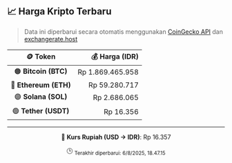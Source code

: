

<!-- HARGA_KRIPTO -->
## 📈 Harga Kripto Terbaru

> Data ini diperbarui secara otomatis menggunakan [CoinGecko API](https://www.coingecko.com/) dan [exchangerate.host](https://exchangerate.host/)

<div align="center">

| 🪙 Token | 💰 Harga (IDR) |
|:------:|---------------:|
| 🟠 **Bitcoin (BTC)**   | Rp 1.869.465.958 |
| 🔵 **Ethereum (ETH)**  | Rp 59.280.717 |
| 🟣 **Solana (SOL)**    | Rp 2.686.065 |
| 🟢 **Tether (USDT)**   | Rp 16.356 |

---

💱 **Kurs Rupiah (USD → IDR)**: Rp 16.357

🕒 <sub>Terakhir diperbarui: 6/8/2025, 18.47.15</sub>

</div>
<!-- /HARGA_KRIPTO -->